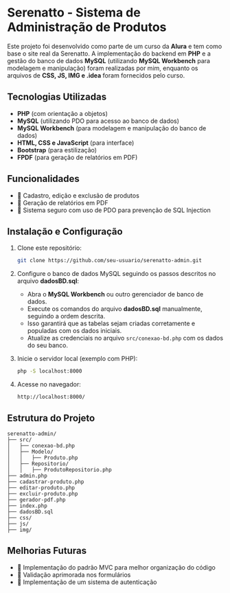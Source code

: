 # Serenatto - Sistema de Administração de Produtos

Este projeto foi desenvolvido como parte de um curso da **Alura** e tem como base o site real da Serenatto. A implementação do backend em **PHP** e a gestão do banco de dados **MySQL** (utilizando **MySQL Workbench** para modelagem e manipulação) foram realizadas por mim, enquanto os arquivos de **CSS, JS, IMG e .idea** foram fornecidos pelo curso.

## Tecnologias Utilizadas

- **PHP** (com orientação a objetos)
- **MySQL** (utilizando PDO para acesso ao banco de dados)
- **MySQL Workbench** (para modelagem e manipulação do banco de dados)
- **HTML, CSS e JavaScript** (para interface)
- **Bootstrap** (para estilização)
- **FPDF** (para geração de relatórios em PDF)

## Funcionalidades

- 📌 Cadastro, edição e exclusão de produtos
- 📌 Geração de relatórios em PDF
- 📌 Sistema seguro com uso de PDO para prevenção de SQL Injection

## Instalação e Configuração

1. Clone este repositório:
   ```sh
   git clone https://github.com/seu-usuario/serenatto-admin.git
   ```
2. Configure o banco de dados MySQL seguindo os passos descritos no arquivo **dadosBD.sql**:
   - Abra o **MySQL Workbench** ou outro gerenciador de banco de dados.
   - Execute os comandos do arquivo **dadosBD.sql** manualmente, seguindo a ordem descrita.
   - Isso garantirá que as tabelas sejam criadas corretamente e populadas com os dados iniciais.
   - Atualize as credenciais no arquivo `src/conexao-bd.php` com os dados do seu banco.

3. Inicie o servidor local (exemplo com PHP):
   ```sh
   php -S localhost:8000
   ```

4. Acesse no navegador:
   ```
   http://localhost:8000/
   ```

## Estrutura do Projeto
```
serenatto-admin/
├── src/
│   ├── conexao-bd.php
│   ├── Modelo/
│   │   ├── Produto.php
│   ├── Repositorio/
│   │   ├── ProdutoRepositorio.php
├── admin.php
├── cadastrar-produto.php
├── editar-produto.php
├── excluir-produto.php
├── gerador-pdf.php
├── index.php
├── dadosBD.sql
├── css/
├── js/
├── img/
```

## Melhorias Futuras

- 🔹 Implementação do padrão MVC para melhor organização do código
- 🔹 Validação aprimorada nos formulários
- 🔹 Implementação de um sistema de autenticação


